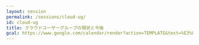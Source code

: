 ```yaml
---
layout: session
permalink: /sessions/cloud-ug/
id: cloud-ug
title: クラウドユーザーグループの現状と今後
gcal: https://www.google.com/calendar/render?action=TEMPLATE&text=%E3%82%AF%E3%83%A9%E3%82%A6%E3%83%89%E3%83%A6%E3%83%BC%E3%82%B6%E3%83%BC%E3%82%B0%E3%83%AB%E3%83%BC%E3%83%97%E3%81%AE%E7%8F%BE%E7%8A%B6%E3%81%A8%E4%BB%8A%E5%BE%8C%20at%20DevRel/Japan%20CONFERENCE%202021&dates=20211113T174500/20211113T184500&location=https://devrel.dev/japan-2021/view/&trp=true&details=%E3%83%88%E3%83%A9%E3%83%83%E3%82%AFA%20/%2017:45%E3%80%9C18:45%0A%0A%F0%9F%8C%9F%20%E3%82%A4%E3%83%99%E3%83%B3%E3%83%88%E5%8F%82%E5%8A%A0%E7%94%A8URL%0Ahttps://devrel.dev/japan-2021/view/%0A%0A%F0%9F%8C%9F%20%E3%82%BB%E3%83%83%E3%82%B7%E3%83%A7%E3%83%B3%E8%A9%B3%E7%B4%B0%0Ahttps://devrel.dev/japan-2021/sessions/cloud-ug/%0A%0A%F0%9F%8C%9F%20Ask%20the%20Speakers%0Ahttps://devreljp.ovice.in/%0A%0A%F0%9F%8C%9F%20%E3%83%8F%E3%83%83%E3%82%B7%E3%83%A5%E3%82%BF%E3%82%B0%0A%23DevReljpA%0A%0A%F0%9F%8C%9F%20%E8%B3%AA%E5%95%8F%E6%8A%95%E7%A8%BF%EF%BC%88Sli.do%EF%BC%89%0Ahttps://app.sli.do/event/spntlw5e%0A%20%20%0A%F0%9F%8E%A4%20%E3%83%A2%E3%83%87%E3%83%AC%E3%83%BC%E3%82%BF%E3%83%BC%EF%BC%9A%E8%A5%BF%E9%A6%AC%20%E4%B8%80%E9%83%8E@%E6%97%A5%E6%9C%AC%E7%B5%8C%E6%B8%88%E6%96%B0%E8%81%9E%E7%A4%BE%0A%F0%9F%97%A3%20%E3%83%91%E3%83%8D%E3%83%AA%E3%82%B9%E3%83%88%EF%BC%9A%0A-%20%E5%90%89%E7%A9%8D%E7%A4%BC%E6%95%8F@%E3%82%AF%E3%83%A9%E3%82%A6%E3%83%89%E3%82%A8%E3%83%BC%E3%82%B9%E6%A0%AA%E5%BC%8F%E4%BC%9A%E7%A4%BE%0A-%20%E6%B8%A5%E7%BE%8E%E4%BF%8A%E8%8B%B1@%E4%B8%80%E8%88%AC%E7%A4%BE%E5%9B%A3%E6%B3%95%E4%BA%BA%E6%97%A5%E6%9C%AC%E3%82%AF%E3%83%A9%E3%82%A6%E3%83%89%E3%82%BB%E3%82%AD%E3%83%A5%E3%83%AA%E3%83%86%E3%82%A3%E3%82%A2%E3%83%A9%E3%82%A4%E3%82%A2%E3%83%B3%E3%82%B9%0A-%20%E6%B1%9F%E6%BE%A4%E3%80%80%E7%BE%8E%E4%BF%9D@BMXUG(IBM%20Cloud%20Users%20Group)%20%0A&trp=undefined&trp=true&sprop=
---
```

